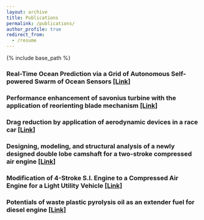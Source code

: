 ```yaml
---
layout: archive
title: Publications
permalink: /publications/
author_profile: true
redirect_from:
  - /resume
---
```


{% include base_path %}

### Real-Time Ocean Prediction via a Grid of Autonomous Self-powered Swarm of Ocean Sensors [[Link]](https://link.springer.com/chapter/10.1007/978-3-031-53652-6_18)

### Performance enhancement of savonius turbine with the application of reorienting blade mechanism [[Link]](https://www.tandfonline.com/doi/full/10.1080/15567036.2021.1948635)

### Drag reduction by application of aerodynamic devices in a race car [[Link]](https://aia.springeropen.com/articles/10.1186/s42774-020-00054-7)

### Designing, modeling, and structural analysis of a newly designed double lobe camshaft for a two-stroke compressed air engine [[Link]](https://www.sciencedirect.com/science/article/pii/S2214785321051361)

### Modification of 4-Stroke S.I. Engine to a Compressed Air Engine for a Light Utility Vehicle [[Link]](https://iopscience.iop.org/article/10.1088/1757-899X/804/1/012006/meta)

### Potentials of waste plastic pyrolysis oil as an extender fuel for diesel engine [[Link]](https://link.springer.com/article/10.1007/s12517-020-05574-6)
